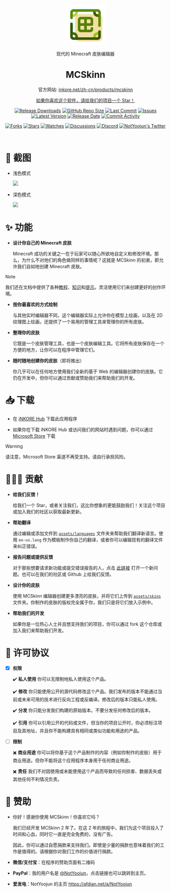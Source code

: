 <p align="center">
  <a href="https://inkore.net/en-us/products/mcskinn/" target="_blank" rel="noopener noreferrer">
    <img width="128" src="materials/icons/MCSkinn.png" alt="MCSkinn Logo">
  </a>
</p>

<p align="center">现代的 Minecraft 皮肤编辑器</p>

<h1 align="center">
  MCSkinn
</h1>

<p align="center">官方网站: <a href="https://inkore.net/zh-cn/products/mcskinn/">inkore.net/zh-cn/products/mcskinn</p>

<p align="center">如果你喜欢这个软件，请给我们的项目一个 Star！</p>

<p align="center">
  <a href="https://github.com/iNKORE-NET/MCSkinn/releases"><img src="https://img.shields.io/github/downloads/iNKORE-NET/MCSkinn/total?color=%239F7AEA" alt="Release Downloads"></a>
  <a href="#"><img src="https://img.shields.io/github/repo-size/iNKORE-NET/MCSkinn?color=6882C4" alt="GitHub Repo Size"></a>
  <a href="#"><img src="https://img.shields.io/github/last-commit/iNKORE-NET/MCSkinn?color=%23638e66" alt="Last Commit"></a>
  <a href="#"><img src="https://img.shields.io/github/issues/iNKORE-NET/MCSkinn?color=f76642" alt="Issues"></a>
  <a href="#"><img src="https://img.shields.io/github/v/release/iNKORE-NET/MCSkinn?color=%4CF4A8B4" alt="Latest Version"></a>
  <a href="#"><img src="https://img.shields.io/github/release-date/iNKORE-NET/MCSkinn?color=%23b0a3e8" alt="Release Date"></a>
  <a href="https://github.com/iNKORE-NET/MCSkinn/commits/"><img src="https://img.shields.io/github/commit-activity/m/iNKORE-NET/MCSkinn" alt="Commit Activity"></a>
</p>

<p align="center">
  <a href="https://github.com/iNKORE-NET/MCSkinn/network/members"><img src="https://img.shields.io/github/forks/iNKORE-NET/MCSkinn?style=social" alt="Forks"></a>
  <a href="https://github.com/iNKORE-NET/MCSkinn/stargazers"><img src="https://img.shields.io/github/stars/iNKORE-NET/MCSkinn?style=social" alt="Stars"></a>
  <a href="https://github.com/iNKORE-NET/MCSkinn/watchers"><img src="https://img.shields.io/github/watchers/iNKORE-NET/MCSkinn?style=social" alt="Watches"></a>
  <a href="https://github.com/iNKORE-NET/MCSkinn/discussions"><img src="https://img.shields.io/github/discussions/iNKORE-NET/MCSkinn?style=social" alt="Discussions"></a>
  <a href="https://discord.gg/m6NPNVk4bs"><img src="https://img.shields.io/discord/1092738458805608561?style=social&label=Discord&logo=discord" alt="Discord"></a>
  <a href="https://twitter.com/NotYoojun"><img src="https://img.shields.io/twitter/follow/NotYoojun?style=social" alt="NotYoojun's Twitter"></a>
</p>

<br>

# 📸 截图

- 浅色模式

   ![](https://github.com/iNKORE-NET/MCSkinn/blob/main/materials/images/screenshotwrapper_1_en.png?raw=true)

- 深色模式

   ![](https://github.com/iNKORE-NET/MCSkinn/blob/main/materials/images/screenshotwrapper_4_en.png?raw=true)

# ✨ 功能

- **设计你自己的 Minecraft 皮肤**

  Minecraft 成功的关键之一在于玩家可以随心所欲地自定义和修改环境。那么，为什么不对他们的角色做同样的事情呢？这就是 MCSkinn 的初衷，即允许我们自如地创建 Minecraft 皮肤。

>[!NOTE]
> 我们还在文档中提供了各种[教程](https://docs.inkore.net/mcskinn/tutorials)、[知识](https://docs.inkore.net/mcskinn/knowledge)和[提示](https://docs.inkore.net/mcskinn/tips-n-tricks)。灵活使用它们来创建更好的创作环境。

- **按你最喜欢的方式绘制**

  与其他实时编辑器不同，这个编辑器实际上允许你在模型上绘画，以及在 2D 纹理图上绘画，还提供了一个易用的管理工具来管理你的所有皮肤。

- **整理你的皮肤**

  它既是一个皮肤管理工具，也是一个皮肤编辑工具。它将所有皮肤保存在一个方便的地方，让你可以在程序中管理它们。

- **随时随地创建你的皮肤**（即将推出）

  你几乎可以在任何地方使用我们全新的基于 Web 的编辑器创建你的皮肤。它仍在开发中，但你可以通过贡献或赞助我们来帮助我们的开发。

# 📥 下载

- 在 [iNKORE Hub](https://inkore.net/hub-windows) 下载此应用程序

- 如果你在下载 iNKORE Hub 或访问我们的网站时遇到问题，你可以通过 [Microsoft Store](https://www.microsoft.com/store/productId/9N8SJT329HH1?ocid=pdpshare) 下载

> [!WARNING]
> 请注意，Microsoft Store 渠道不再受支持。请自行承担风险。

# 🙋🏻‍♂️ 贡献

- **给我们反馈！**

  给我们一个 Star，或者关注我们，这比你想象的更能鼓励我们！关注这个项目或加入我们的社区以获取最新更新。

- **帮助翻译**

  通过编辑或添加文件到 [`assets/languages`](https://github.com/iNKORE-NET/MCSkinn/tree/main/assets/languages) 文件夹来帮助我们翻译新语言。使用 `en-us.lang` 作为模板制作你自己的翻译，或者你可以编辑现有的翻译文件来纠正错误。
  
- **报告问题或提供反馈**

  对于那些想要请求新功能或提交错误报告的人，点击 [此链接](https://github.com/iNKORE-NET/MCSkinn/issues/new/choose) 打开一个新问题。也可以在我们的社区或 Github 上给我们反馈。

- **设计你的皮肤**

  使用 MCSkinn 编辑器创建更多漂亮的皮肤，并将它们上传到 [`assets/skins`](https://github.com/iNKORE-NET/MCSkinn/tree/main/assets/skins) 文件夹。你制作的皮肤的版权完全属于你，我们只是将它们放入示例中。

- **帮助我们的开发**

  如果你是一位热心人士并且想支持我们的项目，你可以通过 fork 这个仓库或加入我们来帮助我们开发。

# 📝 许可协议

- [x] **权限**

    ✔️ **私人使用** 你可以无限制地私人使用这个产品。

    ✔️ **修改** 你只能使用公开的源代码修改这个产品。我们发布的版本不能通过当前或未来可用的技术进行反向工程或反编译。修改后的版本只能私人使用。

    ✔️ **分发** 你只能分发我们构建的原始版本。不要分发任何修改后的版本。

   ✔️ **引用** 你可以引用公开的代码或文件，但当你的项目公开时，你必须标注项目及其地址，并且你不能构建具有相同或类似功能和用途的产品。

- [ ] **限制**

   ✖️  **商业用途** 你可以将你基于这个产品制作的内容（例如你制作的皮肤）用于商业用途。但你不能将这个应用程序本身用于任何商业用途。

   ✖️  **责任** 我们不对因使用或未能使用这个产品而导致的任何损害、数据丢失或其他任何不利情况负责。

# 🤝 赞助

- 你好！感谢你使用 MCSkinn！你喜欢它吗？

     我们已经开发 MCSkinn 2 年了。在这 2 年的旅程中，我们为这个项目投入了时间和心血，同时它一直是完全免费的，没有广告。

     因此，你可以通过自愿捐款来支持我们。即使是少量的捐款也意味着我们的工作是值得的。请根据你对我们工作的价值进行捐款。

- **微信/支付宝**：在程序的赞助页面有二维码

- **PayPal**：我的用户名是 [@NotYoojun](https://paypal.me/NotYoojun?country.x=C2&locale.x=en_US)，点击链接也可以跳转到主页。

- **爱发电**：NotYoojun 的主页 <https://afdian.net/a/NotYoojun>